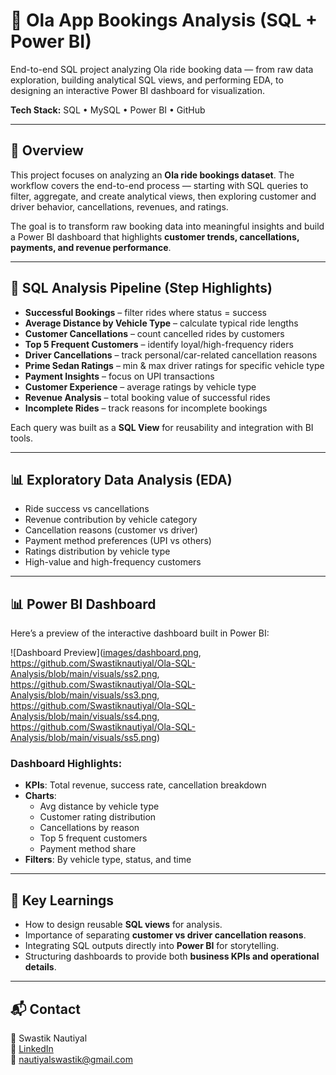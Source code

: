 # 🚖 Ola App Bookings Analysis (SQL + Power BI)

End-to-end SQL project analyzing Ola ride booking data — from raw data exploration, building analytical SQL views, and performing EDA, to designing an interactive Power BI dashboard for visualization.  

**Tech Stack:** SQL • MySQL • Power BI • GitHub  

---

## 📖 Overview
This project focuses on analyzing an **Ola ride bookings dataset**. The workflow covers the end-to-end process — starting with SQL queries to filter, aggregate, and create analytical views, then exploring customer and driver behavior, cancellations, revenues, and ratings.  

The goal is to transform raw booking data into meaningful insights and build a Power BI dashboard that highlights **customer trends, cancellations, payments, and revenue performance**.  

---

## 🧹 SQL Analysis Pipeline (Step Highlights)
- **Successful Bookings** – filter rides where status = success  
- **Average Distance by Vehicle Type** – calculate typical ride lengths  
- **Customer Cancellations** – count cancelled rides by customers  
- **Top 5 Frequent Customers** – identify loyal/high-frequency riders  
- **Driver Cancellations** – track personal/car-related cancellation reasons  
- **Prime Sedan Ratings** – min & max driver ratings for specific vehicle type  
- **Payment Insights** – focus on UPI transactions  
- **Customer Experience** – average ratings by vehicle type  
- **Revenue Analysis** – total booking value of successful rides  
- **Incomplete Rides** – track reasons for incomplete bookings  

Each query was built as a **SQL View** for reusability and integration with BI tools.  

---

## 📊 Exploratory Data Analysis (EDA)
- Ride success vs cancellations  
- Revenue contribution by vehicle category  
- Cancellation reasons (customer vs driver)  
- Payment method preferences (UPI vs others)  
- Ratings distribution by vehicle type  
- High-value and high-frequency customers  

---

## 📊 Power BI Dashboard
Here’s a preview of the interactive dashboard built in Power BI:  

![Dashboard Preview]([images/dashboard.png](https://github.com/Swastiknautiyal/Ola-SQL-Analysis/blob/main/visuals/ss1.png),
https://github.com/Swastiknautiyal/Ola-SQL-Analysis/blob/main/visuals/ss2.png, https://github.com/Swastiknautiyal/Ola-SQL-Analysis/blob/main/visuals/ss3.png, https://github.com/Swastiknautiyal/Ola-SQL-Analysis/blob/main/visuals/ss4.png, https://github.com/Swastiknautiyal/Ola-SQL-Analysis/blob/main/visuals/ss5.png)

### Dashboard Highlights:
- **KPIs**: Total revenue, success rate, cancellation breakdown  
- **Charts**:  
  - Avg distance by vehicle type  
  - Customer rating distribution  
  - Cancellations by reason  
  - Top 5 frequent customers  
  - Payment method share  
- **Filters**: By vehicle type, status, and time  

---

## 🎯 Key Learnings
- How to design reusable **SQL views** for analysis.  
- Importance of separating **customer vs driver cancellation reasons**.  
- Integrating SQL outputs directly into **Power BI** for storytelling.  
- Structuring dashboards to provide both **business KPIs and operational details**.  

---

## 📬 Contact
👤 Swastik Nautiyal  
🔗 [LinkedIn](#)  
📧 nautiyalswastik@gmail.com  
